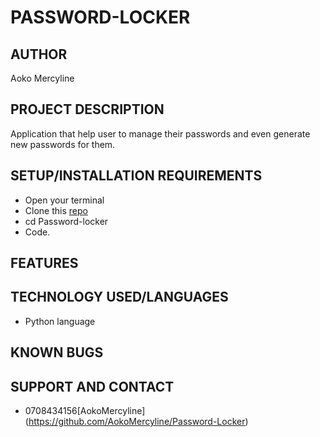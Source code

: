 # PASSWORD-LOCKER

## AUTHOR
 Aoko Mercyline

 ## PROJECT DESCRIPTION

 Application that  help user  to manage  their passwords and even generate new passwords for them.

 ## SETUP/INSTALLATION REQUIREMENTS

 * Open your terminal
 * Clone this [repo](https://github.com/AokoMercyline/Password-Locker.git)
 * cd Password-locker
 * Code.

 ## FEATURES
 

 ## TECHNOLOGY USED/LANGUAGES

 * Python language

 ## KNOWN BUGS

 ## SUPPORT AND CONTACT

 * 0708434156[AokoMercyline] (https://github.com/AokoMercyline/Password-Locker)

